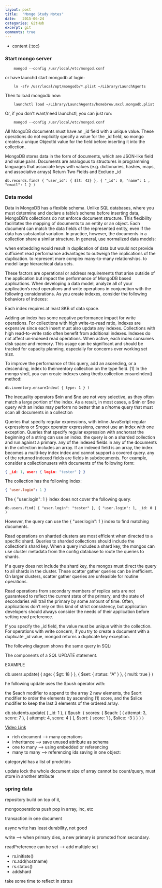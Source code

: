 ```yaml
---
layout: post
title:  "Mongo Study Notes"
date:   2015-06-24
categories: GitHub
excerpt: git
comments: true
---
```


* content
{:toc}

### Start mongo server

~~~ shell
    mongod --config /usr/local/etc/mongod.conf
~~~

or have launchd start mongodb at login:

~~~ shell
    ln -sfv /usr/local/opt/mongodb/*.plist ~/Library/LaunchAgents
~~~

Then to load mongodb now:

~~~ shell
    launchctl load ~/Library/LaunchAgents/homebrew.mxcl.mongodb.plist
~~~

Or, if you don't want/need launchctl, you can just run:

~~~ shell
    mongod --config /usr/local/etc/mongod.conf
~~~

All MongoDB documents must have an _id field with a unique value. These operations do not explicitly specify a value for the _id field, so mongo creates a unique ObjectId value for the field before inserting it into the collection.

MongoDB stores data in the form of documents, which are JSON-like field and value pairs. Documents are analogous to structures in programming languages that associate keys with values (e.g. dictionaries, hashes, maps, and associative arrays)
Return Two Fields and Exclude _id

~~~ shell
db.records.find( { "user_id": { $lt: 42} }, { "_id": 0, "name": 1 , "email": 1 } )
~~~

### Data model
Data in MongoDB has a flexible schema. Unlike SQL databases, where you must determine and declare a table’s schema before inserting data, MongoDB’s collections do not enforce document structure. This flexibility facilitates the mapping of documents to an entity or an object. Each document can match the data fields of the represented entity, even if the data has substantial variation. In practice, however, the documents in a collection share a similar structure.
In general, use normalized data models:

when embedding would result in duplication of data but would not provide sufficient read performance advantages to outweigh the implications of the duplication.
to represent more complex many-to-many relationships.
to model large hierarchical data sets.

These factors are operational or address requirements that arise outside of the application but impact the performance of MongoDB based applications. When developing a data model, analyze all of your application’s read operations and write operations in conjunction with the following considerations.
As you create indexes, consider the following behaviors of indexes:

Each index requires at least 8KB of data space.

Adding an index has some negative performance impact for write operations. For collections with high write-to-read ratio, indexes are expensive since each insert must also update any indexes.
Collections with high read-to-write ratio often benefit from additional indexes. Indexes do not affect un-indexed read operations.
When active, each index consumes disk space and memory. This usage can be significant and should be tracked for capacity planning, especially for concerns over working set size.

To improve the performance of this query, add an ascending, or a descending, index to theinventory collection on the type field. [1] In the mongo shell, you can create indexes using thedb.collection.ensureIndex() method:

~~~ shell
db.inventory.ensureIndex( { type: 1 } )
~~~

The inequality operators $nin and $ne are not very selective, as they often match a large portion of the index. As a result, in most cases, a $nin or $ne query with an index may perform no better than a $nin or$ne query that must scan all documents in a collection

Queries that specify regular expressions, with inline JavaScript regular expressions or $regex operator expressions, cannot use an index with one exception. Queries that specify regular expression with anchorsat the beginning of a string can use an index.
the query is on a sharded collection and run against a primary.
any of the indexed fields in any of the documents in the collection includes an array. If an indexed field is an array, the index becomes a multi-key index index and cannot support a covered query.
any of the returned indexed fields are fields in subdocuments. For example, consider a collectionusers with documents of the following form:

~~~ json
{ _id: 1, user: { login: "tester" } }
~~~

The collection has the following index:

~~~ json
{ "user.login": 1 }
~~~

The { "user.login": 1 } index does not cover the following query:

~~~ shell
db.users.find( { "user.login": "tester" }, { "user.login": 1, _id: 0 } )
~~~

However, the query can use the { "user.login": 1 } index to find matching documents.

Read operations on sharded clusters are most efficient when directed to a specific shard. Queries to sharded collections should include the collection’s shard key. When a query includes a shard key, the mongos can use cluster metadata from the config database to route the queries to shards.

If a query does not include the shard key, the mongos must direct the query to all shards in the cluster. These scatter gather queries can be inefficient. On larger clusters, scatter gather queries are unfeasible for routine operations.

Read operations from secondary members of replica sets are not guaranteed to reflect the current state of the primary, and the state of secondaries will trail the primary by some amount of time. Often, applications don’t rely on this kind of strict consistency, but application developers should always consider the needs of their application before setting read preference.
 
If you specify the _id field, the value must be unique within the collection. For operations with write concern, if you try to create a document with a duplicate _id value, mongod returns a duplicate key exception.

The following diagram shows the same query in SQL:

The components of a SQL UPDATE statement.

EXAMPLE

db.users.update(
   { age: { $gt: 18 } },
   { $set: { status: "A" } },
   { multi: true }
)

he following update uses the $push operator with:

the $each modifier to append to the array 2 new elements,
the $sort modifier to order the elements by ascending (1) score, and
the $slice modifier to keep the last 3 elements of the ordered array.

db.students.update(
   { _id: 1 },
   {
     $push: {
        scores: {
           $each: [ { attempt: 3, score: 7 }, { attempt: 4, score: 4 } ],
           $sort: { score: 1 },
           $slice: -3
        }
     }
   }
)

[Video Link](https://www.youtube.com/watch?v=Mz320k-WREA)

* rich document --> many operations
* inheritance --> save unused attribute as schema
* one to many --> using embedded or referencing
* many to many --> referencing ids saving in one object:

categoryid has a list of prodctids 

update lock the whole document
size of array cannot be count/query, must store in another attribute

### spring data


repository build on top of it,

mongooperations push pop in array, inc, etc

transaction in one document

async write has least durability, not good

write --> when primary dies, a new primary is promoted from secondary. 

readPreference can be set --> add multiple set

* rs.initiate()
* rs.add(hostname)
* rs.status()
* addshard

take some time to reflect in status

